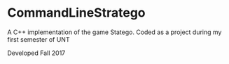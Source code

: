 # CommandLineStratego
A C++ implementation of the game Statego. Coded as a project during my first semester of UNT

Developed Fall 2017
